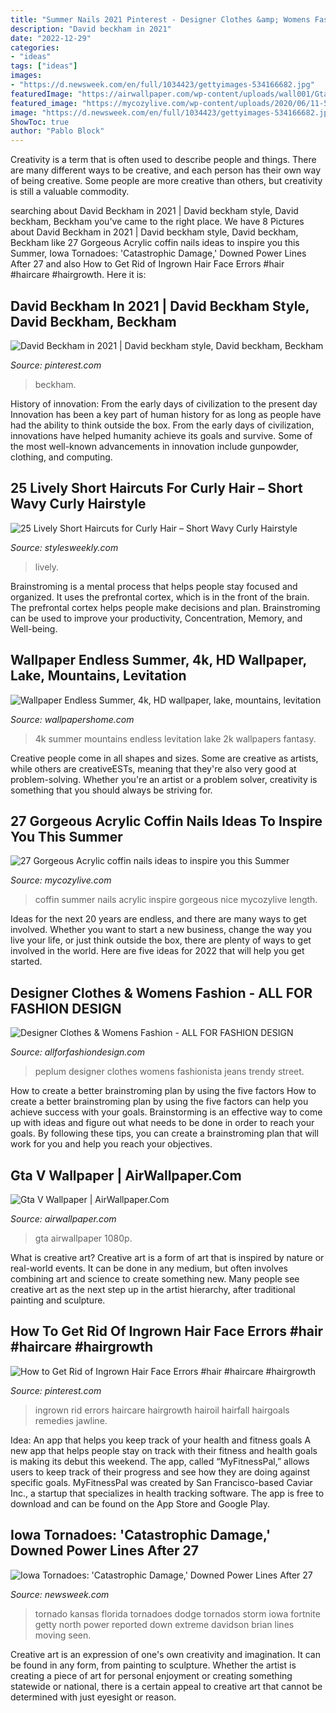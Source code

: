 ```yaml
---
title: "Summer Nails 2021 Pinterest - Designer Clothes &amp; Womens Fashion"
description: "David beckham in 2021"
date: "2022-12-29"
categories:
- "ideas"
tags: ["ideas"]
images:
- "https://d.newsweek.com/en/full/1034423/gettyimages-534166682.jpg"
featuredImage: "https://airwallpaper.com/wp-content/uploads/wall001/Gta-V-Wallpaper-HD-1080p.jpg"
featured_image: "https://mycozylive.com/wp-content/uploads/2020/06/11-5.jpg"
image: "https://d.newsweek.com/en/full/1034423/gettyimages-534166682.jpg"
ShowToc: true
author: "Pablo Block"
---
```



Creativity is a term that is often used to describe people and things. There are many different ways to be creative, and each person has their own way of being creative. Some people are more creative than others, but creativity is still a valuable commodity.

	

		
searching about David Beckham in 2021 | David beckham style, David beckham, Beckham you've came to the right place. We have 8 Pictures about David Beckham in 2021 | David beckham style, David beckham, Beckham like 27 Gorgeous Acrylic coffin nails ideas to inspire you this Summer, Iowa Tornadoes: &#039;Catastrophic Damage,&#039; Downed Power Lines After 27 and also How to Get Rid of Ingrown Hair Face Errors #hair #haircare #hairgrowth. Here it is:
		
    
## David Beckham In 2021 | David Beckham Style, David Beckham, Beckham

<img loading=lazy src="https://i.pinimg.com/736x/e5/01/bb/e501bbc9ef109f96f6a73a0f6df7d6eb.jpg" onerror="this.onerror=null;this.src='https://tse1.mm.bing.net/th?id=OIP.xK2Y3RwNFYnU3Ff2yrUfAQHaKB&amp;pid=15.1';" alt="David Beckham in 2021 | David beckham style, David beckham, Beckham">

_Source: pinterest.com_

>beckham. 

	

History of innovation: From the early days of civilization to the present day
Innovation has been a key part of human history for as long as people have had the ability to think outside the box. From the early days of civilization, innovations have helped humanity achieve its goals and survive. Some of the most well-known advancements in innovation include gunpowder, clothing, and computing.

    
## 25 Lively Short Haircuts For Curly Hair – Short Wavy Curly Hairstyle

<img loading=lazy src="https://stylesweekly.com/wp-content/uploads/2018/01/25-lively-short-haircuts-for-curly-hair-short-wavy-curly-hairstyle-ideas-5.jpg" onerror="this.onerror=null;this.src='https://tse4.mm.bing.net/th?id=OIP.UqimZmMumsaDREluFJ-g5AHaLH&amp;pid=15.1';" alt="25 Lively Short Haircuts for Curly Hair – Short Wavy Curly Hairstyle">

_Source: stylesweekly.com_

>lively. 

	

Brainstroming is a mental process that helps people stay focused and organized. It uses the prefrontal cortex, which is in the front of the brain. The prefrontal cortex helps people make decisions and plan. Brainstroming can be used to improve your productivity, Concentration, Memory, and Well-being.

    
## Wallpaper Endless Summer, 4k, HD Wallpaper, Lake, Mountains, Levitation

<img loading=lazy src="https://wallpapershome.com/images/wallpapers/endless-summer-2560x1440-4k-hd-wallpaper-lake-mountains-levitation-284.jpg" onerror="this.onerror=null;this.src='https://tse2.mm.bing.net/th?id=OIP.SjoTEuaz9h--IqUv3ecAlAHaEK&amp;pid=15.1';" alt="Wallpaper Endless Summer, 4k, HD wallpaper, lake, mountains, levitation">

_Source: wallpapershome.com_

>4k summer mountains endless levitation lake 2k wallpapers fantasy. 

	

Creative people come in all shapes and sizes. Some are creative as artists, while others are creativeESTs, meaning that they're also very good at problem-solving. Whether you're an artist or a problem solver, creativity is something that you should always be striving for.

    
## 27 Gorgeous Acrylic Coffin Nails Ideas To Inspire You This Summer

<img loading=lazy src="https://mycozylive.com/wp-content/uploads/2020/06/11-5.jpg" onerror="this.onerror=null;this.src='https://tse3.mm.bing.net/th?id=OIP.fGk4AjtcJYe8QuuH2uUEsgHaLH&amp;pid=15.1';" alt="27 Gorgeous Acrylic coffin nails ideas to inspire you this Summer">

_Source: mycozylive.com_

>coffin summer nails acrylic inspire gorgeous nice mycozylive length. 

	

Ideas for the next 20 years are endless, and there are many ways to get involved. Whether you want to start a new business, change the way you live your life, or just think outside the box, there are plenty of ways to get involved in the world. Here are five ideas for 2022 that will help you get started.

    
## Designer Clothes &amp; Womens Fashion - ALL FOR FASHION DESIGN

<img loading=lazy src="https://allforfashiondesign.com/wp-content/uploads/2013/05/fa-7.jpg" onerror="this.onerror=null;this.src='https://tse4.mm.bing.net/th?id=OIP.kmfrout6BTAVAWh7-h1Y-wHaK4&amp;pid=15.1';" alt="Designer Clothes &amp; Womens Fashion - ALL FOR FASHION DESIGN">

_Source: allforfashiondesign.com_

>peplum designer clothes womens fashionista jeans trendy street. 

	

How to create a better brainstroming plan by using the five factors
How to create a better brainstroming plan by using the five factors can help you achieve success with your goals. Brainstorming is an effective way to come up with ideas and figure out what needs to be done in order to reach your goals. By following these tips, you can create a brainstroming plan that will work for you and help you reach your objectives.

    
## Gta V Wallpaper | AirWallpaper.Com

<img loading=lazy src="https://airwallpaper.com/wp-content/uploads/wall001/Gta-V-Wallpaper-HD-1080p.jpg" onerror="this.onerror=null;this.src='https://tse4.mm.bing.net/th?id=OIP.pza5z8rG3pO_RmXCs5llOwHaEK&amp;pid=15.1';" alt="Gta V Wallpaper | AirWallpaper.Com">

_Source: airwallpaper.com_

>gta airwallpaper 1080p. 

	

What is creative art?
Creative art is a form of art that is inspired by nature or real-world events. It can be done in any medium, but often involves combining art and science to create something new. Many people see creative art as the next step up in the artist hierarchy, after traditional painting and sculpture.

    
## How To Get Rid Of Ingrown Hair Face Errors #hair #haircare #hairgrowth

<img loading=lazy src="https://i.pinimg.com/736x/2c/f8/ed/2cf8ed298d5356f6498174aff39288e9.jpg" onerror="this.onerror=null;this.src='https://tse1.mm.bing.net/th?id=OIP.ZWltvDcBuR0xTth15SzmWwAAAA&amp;pid=15.1';" alt="How to Get Rid of Ingrown Hair Face Errors #hair #haircare #hairgrowth">

_Source: pinterest.com_

>ingrown rid errors haircare hairgrowth hairoil hairfall hairgoals remedies jawline. 

	

Idea: An app that helps you keep track of your health and fitness goals
A new app that helps people stay on track with their fitness and health goals is making its debut this weekend. The app, called “MyFitnessPal,” allows users to keep track of their progress and see how they are doing against specific goals. MyFitnessPal was created by San Francisco-based Caviar Inc., a startup that specializes in health tracking software. The app is free to download and can be found on the App Store and Google Play.

    
## Iowa Tornadoes: &#039;Catastrophic Damage,&#039; Downed Power Lines After 27

<img loading=lazy src="https://d.newsweek.com/en/full/1034423/gettyimages-534166682.jpg" onerror="this.onerror=null;this.src='https://tse3.mm.bing.net/th?id=OIP.IME2he03oUWDJTdu06v9egHaE8&amp;pid=15.1';" alt="Iowa Tornadoes: &#039;Catastrophic Damage,&#039; Downed Power Lines After 27">

_Source: newsweek.com_

>tornado kansas florida tornadoes dodge tornados storm iowa fortnite getty north power reported down extreme davidson brian lines moving seen. 

	

Creative art is an expression of one's own creativity and imagination. It can be found in any form, from painting to sculpture. Whether the artist is creating a piece of art for personal enjoyment or creating something statewide or national, there is a certain appeal to creative art that cannot be determined with just eyesight or reason.

